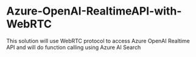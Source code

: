 # Azure-OpenAI-RealtimeAPI-with-WebRTC
This solution will use WebRTC protocol to access Azure OpenAI Realtime API and will do function calling using Azure AI Search
